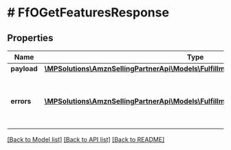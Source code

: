 # # FfOGetFeaturesResponse

## Properties

Name | Type | Description | Notes
------------ | ------------- | ------------- | -------------
**payload** | [**\MPSolutions\AmznSellingPartnerApi\Models\FulfillmentOutbound\FfOGetFeaturesResult**](FfOGetFeaturesResult.md) |  | [optional]
**errors** | [**\MPSolutions\AmznSellingPartnerApi\Models\FulfillmentOutbound\FfOError[]**](FfOError.md) | A list of error responses returned when a request is unsuccessful. | [optional]

[[Back to Model list]](../../README.md#models) [[Back to API list]](../../README.md#endpoints) [[Back to README]](../../README.md)
